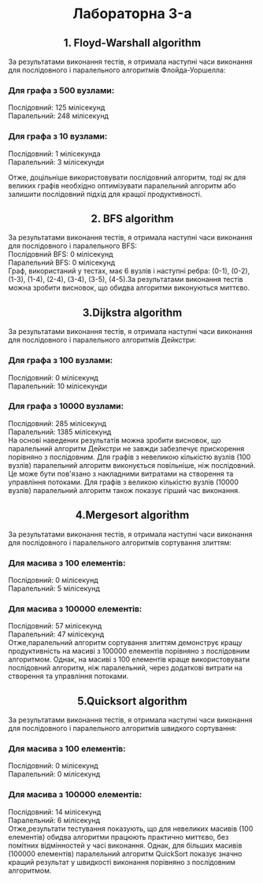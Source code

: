 <h1 align="center">Лабораторна 3-a</h1>
 <h2 align="center">1. Floyd-Warshall algorithm</h2>
      <p>За результатами виконання тестів, я отримала наступні часи виконання для послідовного і паралельного алгоритмів
        Флойда-Уоршелла:</p>
      <h3>Для графа з 500 вузлами:</h3>
      Послідовний: 125 мілісекунд<br>
      Паралельний: 248 мілісекунд
      <br>
      <h3>Для графа з 10 вузлами:</h3>
      Послідовний: 1 мілісекунда<br>
      Паралельний: 3 мілісекунди<br>
     <p> Отже, доцільніше використовувати послідовний алгоритм, тоді як для великих графів необхідно
      оптимізувати паралельний алгоритм або залишити послідовний підхід для кращої продуктивності.
      </p>
      <h2 align="center">2. BFS algorithm</h2>
      <p>За результатами виконання тестів, я отримала наступні часи виконання для послідовного і паралельного BFS:
        <br>
        Послідовний BFS: 0 мілісекунд<br>
        Паралельний BFS: 0 мілісекунд
        <br>
        Граф, використаний у тестах, має 6 вузлів і наступні ребра: (0-1), (0-2), (1-3), (1-4), (2-4), (3-4), (3-5),
        (4-5).За результатами виконання тестів можна зробити висновок, що обидва алгоритми виконуються миттєво.
      <h2 align="center">3.Dijkstra algorithm </h2>
        <p>За результатами виконання тестів, я отримала наступні часи виконання для послідовного і паралельного алгоритмів Дейкстри:
      <h3>Для графа з 100 вузлами:</h3>
      Послідовний: 0 мілісекунд<br>
      Паралельний: 10 мілісекунди
      <h3>Для графа з 10000 вузлами:</h3>
      Послідовний: 285 мілісекунд<br>
      Паралельний: 1385 мілісекунд<br>
      На основі наведених результатів можна зробити висновок, що паралельний алгоритм Дейкстри не завжди забезпечує
      прискорення порівняно з послідовним.
      Для графів з невеликою кількістю вузлів (100 вузлів) паралельний алгоритм виконується повільніше, ніж послідовний.
      Це може бути пов'язано з накладними витратами на створення та управління потоками. Для графів з великою кількістю
      вузлів (10000 вузлів) паралельний алгоритм також показує гірший час виконання.
      </p>
      <h2 align="center">4.Mergesort algorithm </h2>
 <p>За результатами виконання тестів, я отримала наступні часи виконання для послідовного і паралельного алгоритмів сортування злиттям:
        <h3>Для масива з 100 елементів:</h3>
        Послідовний: 0 мілісекунд<br>
        Паралельний: 5 мілісекунд
        <br>
        <h3>Для масива з 100000 елементів:</h3>
        Послідовний: 57 мілісекунд<br>
        Паралельний: 47 мілісекунд
        <br>
        Отже,паралельний алгоритм сортування злиттям демонструє кращу продуктивність на масиві з 100000 елементів порівняно з послідовним алгоритмом.
        Однак, на масиві з 100 елементів краще використовувати послідовний алгоритм, ніж паралельний, через додаткові витрати на створення та управління потоками.
      </p>
      <h2 align="center">5.Quicksort algorithm </h2>
  <p>За результатами виконання тестів, я отримала наступні часи виконання для послідовного і паралельного алгоритмів швидкого сортування:
  <h3>Для масива з 100 елементів:</h3>
   Послідовний: 0 мілісекунд<br>
   Паралельний: 0 мілісекунд
      <br>
      <h3>Для масива з 100000 елементів:</h3>
      Послідовний: 14 мілісекунд<br>
      Паралельний: 6 мілісекунд
      <br>
      Отже,результати тестування показують, що для невеликих масивів (100 елементів) обидва алгоритми працюють практично
      миттєво, без помітних відмінностей у часі виконання.
      Однак, для більших масивів (100000 елементів) паралельний алгоритм QuickSort показує значно кращий результат у
      швидкості виконання порівняно з послідовним алгоритмом.
      </p>
    
